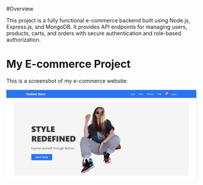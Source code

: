 #Overview

This project is a fully functional e-commerce backend built using Node.js, Express.js, and MongoDB. 
It provides API endpoints for managing users, products, carts, and orders with secure authentication and role-based authorization.
# My E-commerce Project

This is a screenshot of my e-commerce website:

![Website Screenshot](https://github.com/Muhidin21/E-commerce/raw/72e6353d3c685fe996f9fdc8ffb775e6cc4bd3a1/website%20(2).PNG)
